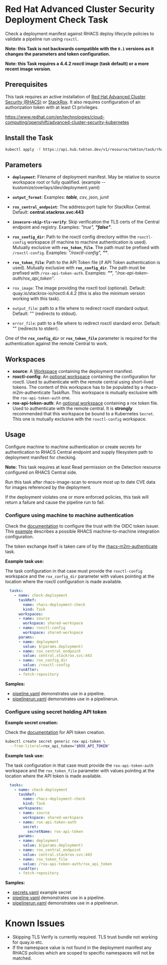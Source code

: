 # Red Hat Advanced Cluster Security Deployment Check Task

Check a deployment manifest against RHACS deploy lifecycle policies to validate
a pipeline run using `roxctl`.

**Note: this Task is not backwards compatible with the `0.1` versions as it
changes the parameters and token configuration.**

**Note: this Task requires a 4.4.2 roxctl image (task default) or a more
recent image version.**

## Prerequisites

This task requires an active installation of
[Red Hat Advanced Cluster Security (RHACS)](https://www.redhat.com/en/resources/advanced-cluster-security-for-kubernetes-datasheet)
or [StackRox](https://www.stackrox.io).  It also requires configuration of
an authorization token with at least CI privileges.

<https://www.redhat.com/en/technologies/cloud-computing/openshift/advanced-cluster-security-kubernetes>

## Install the Task

```bash
kubectl apply -f https://api.hub.tekton.dev/v1/resource/tekton/task/rhacs-deployment-check/4.0/raw
```

## Parameters

- **`deployment`**: Filename of deployment manifest. May be relative to source
workspace root or fully qualified.
(example -- kustomize/overlays/dev/deployment.yaml)
- **`output_format`**:  Examples: _**table**, csv, json, junit_

- **`rox_central_endpoint`**: The address:port tuple for StackRox Central.
Default: **central.stackrox.svc:443**
- **`insecure-skip-tls-verify`**: Skip verification the TLS certs of the
Central endpoint and registry. Examples: _"true", **"false"**_.
- **`rox_config_dir`**: Path to the roxctl config directory within the
`roxctl-config` workspace (if machine to machine authentication is used).
Mutually exclusive with **`rox_token_file`**. The path must be prefixed with
`/roxctl-config`. Examples: _"/roxctl-config", **""**_.
- **`rox_token_file`**: Path to the API Token file (if API Token authentication
is used). Mutually exclusive with **`rox_config_dir`**. The path must be
prefixed with `/rox-api-token-auth`.
Examples: _**""**, "/rox-api-token-auth/rox_api_token"_.
- `rox_image`: The image providing the roxctl tool (optional).
Default: quay.io/stackrox-io/roxctl:4.4.2
(this is also the minimum version working with this task). 
- `output_file`: path to a file where to redirect roxctl standard output.
Default: "" (redirects to stdout).
- `error_file`: path to a file where to redirect roxctl standard error.
Default: "" (redirects to stderr).

One of the **`rox_config_dir`** or **`rox_token_file`** parameter is required
for the authentication against the remote Central to work.

## Workspaces

- **source**: A [Workspace](https://github.com/tektoncd/pipeline/blob/main/docs/workspaces.md)
containing the deployment manifest.
- **roxctl-config**: An [optional workspace](https://github.com/tektoncd/pipeline/blob/main/docs/workspaces.md#optional-workspaces)
containing the configuration for roxctl. Used to authenticate with the remote
central using short-lived tokens. The content of this workspace has to be
populated by a rhacs-m2m-authenticate TaskRun. This workspace is mutually
exclusive with the `rox-api-token-auth` one.
- **rox-api-token-auth**: An [optional workspace](https://github.com/tektoncd/pipeline/blob/main/docs/workspaces.md#optional-workspaces)
containing a rox token file. Used to authenticate with the remote central. It
is **strongly** recommended that this workspace be bound to a Kubernetes
`Secret`. This one is mutually exclusive with the `roxctl-config` workspace.

## Usage

Configure machine to machine authentication or create secrets for
authentication to RHACS Central endpoint and supply filesystem path to
deployment manifest for checking.

**Note:** This task requires at least Read permission on the Detection
resource configured on RHACS Central side.

Run this task after rhacs-image-scan to ensure most up to date CVE data for
images referenced by the deployment.

If the deployment violates one or more enforced policies, this task will return
a failure and cause the pipeline run to fail. 

### Configure using machine to machine authentication

Check the [documentation](https://docs.openshift.com/acs/operating/manage-user-access/configure-short-lived-access.html#configure-short-lived-access_configure-short-lived-access)
to configure the trust with the OIDC token issuer. This
[example](../../rhacs-m2m-authenticate/0.1/samples/configure-m2m.md) describes
a possible RHACS machine-to-machine integration configuration.

The token exchange itself is taken care of by the
[rhacs-m2m-authenticate](../../rhacs-m2m-authenticate) task.

**Example task use:**

The task configuration in that case must provide the `roxctl-config` workspace
and the `rox_config_dir` parameter with values pointing at the location where
the roxctl configuration is made available.

```yaml
  tasks:
    - name: check-deployment
      taskRef:
        name: rhacs-deployment-check
        kind: Task
      workspaces:
      - name: source
        workspace: shared-workspace
      - name: roxctl-config
        workspace: shared-workspace
      params:
      - name: deployment
        value: $(params.deployment)
      - name: rox_central_endpoint
        value: central.stackrox.svc:443
      - name: rox_config_dir
        value: /roxctl-config
      runAfter:
      - fetch-repository
```

**Samples:**

* [pipeline.yaml](samples/with-m2m-token/pipeline.yaml) demonstrates use in a
pipeline.
* [pipelinerun.yaml](samples/with-m2m-token/pipelinerun.yaml) demonstrates use
in a pipelinerun.

### Configure using secret holding API token

**Example secret creation:**

Check the [documentation](https://docs.openshift.com/acs/configuration/configure-api-token.html)
for API token creation.

```bash
kubectl create secret generic rox-api-token \
  --from-literal=rox_api_token="$ROX_API_TOKEN"
```

**Example task use:**

The task configuration in that case must provide the `rox-api-token-auth`
workspace and the `rox_token_file` parameter with values pointing at the
location where the API token is made available.

```yaml
  tasks:
    - name: check-deployment
      taskRef:
        name: rhacs-deployment-check
        kind: Task
      workspaces:
      - name: source
        workspace: shared-workspace
      - name: rox-api-token-auth
        secret:
          secretName: rox-api-token
      params:
      - name: deployment
        value: $(params.deployment)
      - name: rox_central_endpoint
        value: central.stackrox.svc:443
      - name: rox_token_file
        value: /rox-api-token-auth/rox_api_token
      runAfter:
      - fetch-repository
```

**Samples:**

* [secrets.yaml](samples/with-api-token/secrets.yaml) example secret
* [pipeline.yaml](samples/with-api-token/pipeline.yaml) demonstrates use in a
pipeline.
* [pipelinerun.yaml](samples/with-api-token/pipelinerun.yaml) demonstrates use
in a pipelinerun.

# Known Issues

* Skipping TLS Verify is currently required. TLS trust bundle not working for
quay.io etc.
* If the namespace value is not found in the deployment manifest any
RHACS policies which are scoped to specific namespaces will not be matched.
